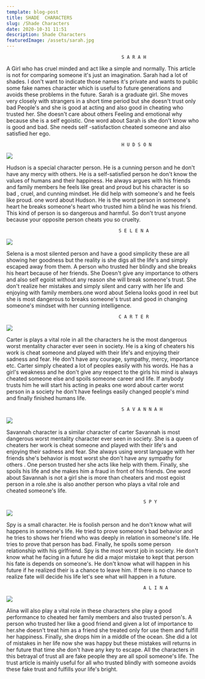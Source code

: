 ```yaml
---
template: blog-post
title: SHADE  CHARACTERS
slug: /Shade Characters
date: 2020-10-31 11:51
description: Shade Characters
featuredImage: /assets/sarah.jpg
---
```

                                              S A R A H

A  Girl who has cruel minded and act like a simple and normally. This article is not for comparing someone it's just an imagination. Sarah had a lot of shades. I don't want to indicate those names it's  private and wants to public some fake names character which is useful to future generations and avoids these problems in the future. Sarah is a graduate girl. She moves very closely with strangers in a short time period but she doesn't trust only bad People's and she is good at acting and also good in cheating who trusted her. She doesn't care about others Feeling and emotional why because she is a self egoistic. One word about Sarah is she don't know who is good and bad. She needs self -satisfaction cheated someone and also satisfied her ego.

                                              H U D S O N

![](/assets/hudson.jpg)

Hudson is a special character person. He is a cunning person and he don't have any mercy with others. He is a self-satisfied person he don't know the values of humans and their happiness. He always argues with his friends and family members he feels like great and proud but his character is so bad , cruel, and cunning mindset. He did help with someone's and he feels like proud. one word about Hudson. He is the worst person in someone's heart he breaks someone's heart who trusted him a blind he was his friend. This kind of person is so dangerous and harmful. So don't trust anyone because your opposite person cheats you so cruelty.

                                             S E L E N A

![](/assets/selena.jpg)

Selena is a most silented person and have a good simplicity these are all showing her goodness but the reality is she digs all the life's and simply escaped away from them. A person who trusted her blindly and she breaks his heart because of her friends. She Doesn't give any importance to others and also self egoist without any reason she will break someone's trust. She don't realize her mistakes and simply silent and carry with her life and enjoying with family members.one word about Selena looks good in reel but she is most dangerous to breaks someone's trust and good in changing someone's mindset with her cunning intelligence.

                                             C A R T E R

![](/assets/carter.jpg)

Carter is plays a vital role in all the characters he is the most dangerous worst mentality character ever seen in society. He is a king of cheaters his work is cheat someone and played with their life's and enjoying their sadness and fear. He  don't have any courage, sympathy, mercy, importance etc. Carter simply cheated a lot of peoples easily with his words. He has a girl's weakness and he don't give any respect to the girls his mind is always cheated someone else and spoils someone career and life. If anybody trusts him he will start his acting in peaks one word about carter worst person in a society he don't have feelings easily changed people's mind and finally finished humans life.

                                              S A V A N N A H

![](/assets/savannah.jpg)

Savannah character is a similar character of carter Savannah is most dangerous worst mentality character ever seen in society. She is a queen of cheaters her work is cheat someone and played with their life's and enjoying their sadness and fear. She always using worst language with her friends she's behavior is most worst she don't have any sympathy for others . One person trusted her she acts like help with them. Finally, she spoils his life and she makes him a fraud  in front of his friends. One word about Savannah is not a girl she is more than cheaters and most egoist person in a role.she is also another person who plays a vital role and cheated someone's life.


                                                      S P Y

![](/assets/spy.jpg)

Spy is a small character. He is foolish person and he don't know what will happens in someone's life. He tried to prove someone's bad behavior and he tries to shows her friend who was deeply in relation in someone's life. He tries to prove that person has bad. Finally, he spoils some person relationship with his girlfriend. Spy is the most worst job in society. He don't know what he facing in a future he did a major mistake to kept that person his fate is depends on someone's. He don't know what will happen in his future if he realized their is a chance to leave him. If there is no chance to realize fate will decide his life let's see what will happen in a future.

                                                      A L I N A 

![](/assets/alina.jpg)

Alina will also play a vital role in these characters she play a good performance to cheated her family members and also trusted person's. A person who trusted her like a good friend and given a lot of importance to her.she doesn't treat him as a friend she treated only for use them and fulfill her happiness. Finally, she drops him in a middle of the ocean. She did a lot of mistakes in her life now she was happy but these mistakes will returns in her future that time she don't have any key to escape. All the characters in this betrayal of trust all are fake people they are all spoil someone's life. The trust article is mainly useful for all who trusted blindly with someone avoids these fake trust and fulfills your life's bright.